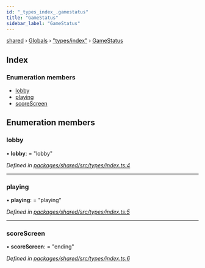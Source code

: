 ```yaml
---
id: "_types_index_.gamestatus"
title: "GameStatus"
sidebar_label: "GameStatus"
---
```


[shared](../index.md) › [Globals](../globals.md) › ["types/index"](../modules/_types_index_.md) › [GameStatus](_types_index_.gamestatus.md)

## Index

### Enumeration members

* [lobby](_types_index_.gamestatus.md#lobby)
* [playing](_types_index_.gamestatus.md#playing)
* [scoreScreen](_types_index_.gamestatus.md#scorescreen)

## Enumeration members

###  lobby

• **lobby**: = "lobby"

*Defined in [packages/shared/src/types/index.ts:4](https://github.com/will-hart/pixatore/blob/5d54977/packages/shared/src/types/index.ts#L4)*

___

###  playing

• **playing**: = "playing"

*Defined in [packages/shared/src/types/index.ts:5](https://github.com/will-hart/pixatore/blob/5d54977/packages/shared/src/types/index.ts#L5)*

___

###  scoreScreen

• **scoreScreen**: = "ending"

*Defined in [packages/shared/src/types/index.ts:6](https://github.com/will-hart/pixatore/blob/5d54977/packages/shared/src/types/index.ts#L6)*
